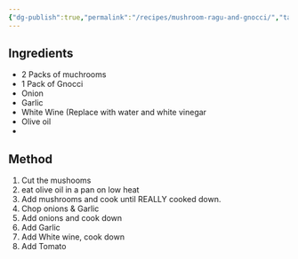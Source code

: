 ```yaml
---
{"dg-publish":true,"permalink":"/recipes/mushroom-ragu-and-gnocci/","tags":["mains","italian","fusion","recipes"]}
---
```



## Ingredients

- 2 Packs of muchrooms
- 1 Pack of Gnocci
- Onion
- Garlic
- White Wine (Replace with water and white vinegar
- Olive oil
-  

## Method

1. Cut the mushooms
2. eat olive oil in a pan on low heat
3. Add mushrooms and cook until REALLY cooked down.
4. Chop onions & Garlic
5. Add onions and cook down 
6. Add Garlic
7. Add White wine, cook down
8. Add Tomato 
